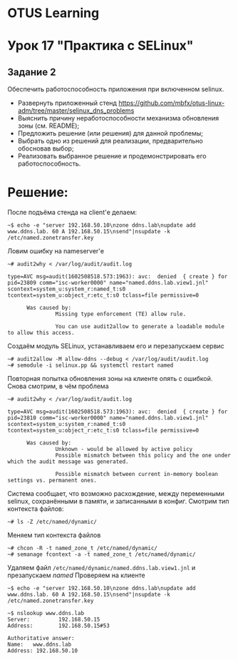 # OTUS Learning
# Урок 17 "Практика с SELinux"


## Задание 2
Обеспечить работоспособность приложения при включенном selinux.
- Развернуть приложенный стенд
https://github.com/mbfx/otus-linux-adm/tree/master/selinux_dns_problems
- Выяснить причину неработоспособности механизма обновления зоны (см. README);
- Предложить решение (или решения) для данной проблемы;
- Выбрать одно из решений для реализации, предварительно обосновав выбор;
- Реализовать выбранное решение и продемонстрировать его работоспособность.

# Решение:

После подъёма стенда на client'е делаем:
```
~$ echo -e "server 192.168.50.10\nzone ddns.lab\nupdate add www.ddns.lab. 60 A 192.168.50.15\nsend"|nsupdate -k /etc/named.zonetransfer.key
```
Ловим ошибку на nameserver'е
```
~# audit2why < /var/log/audit/audit.log

type=AVC msg=audit(1602508518.573:1963): avc:  denied  { create } for  pid=23809 comm="isc-worker0000" name="named.ddns.lab.view1.jnl" scontext=system_u:system_r:named_t:s0 tcontext=system_u:object_r:etc_t:s0 tclass=file permissive=0

      Was caused by:
               Missing type enforcement (TE) allow rule.

               You can use audit2allow to generate a loadable module to allow this access.
```

Создаём модуль SELinux, устанавливаем его и перезапускаем сервис
```
~# audit2allow -M allow-ddns --debug < /var/log/audit/audit.log
~# semodule -i selinux.pp && systemctl restart named
```
Повторная попытка обновления зоны на клиенте опять с ошибкой. Снова смотрим, в чём проблема
```
~# audit2why < /var/log/audit/audit.log

type=AVC msg=audit(1602508518.573:1963): avc:  denied  { create } for  pid=23810 comm="isc-worker0000" name="named.ddns.lab.view1.jnl" scontext=system_u:system_r:named_t:s0 tcontext=system_u:object_r:etc_t:s0 tclass=file permissive=0

      Was caused by:
               Unknown - would be allowed by active policy
               Possible mismatch between this policy and the one under which the audit message was generated.

               Possible mismatch between current in-memory boolean settings vs. permanent ones.
```

Cистема сообщает, что возможно расхождение, между переменными selinux, сохранёнными в памяти, и записанными в конфиг.
Смотрим тип контекста файлов:
```
~# ls -Z /etc/named/dynamic/
```
Меняем тип контекста файлов
```
~# chcon -R -t named_zone_t /etc/named/dynamic/
~# semanage fcontext -a -t named_zone_t /etc/named/dynamic/
```
Удаляем файл ```/etc/named/dynamic/named.ddns.lab.view1.jnl``` и презапускаем *named*
Проверяем на клиенте
```
~$ echo -e "server 192.168.50.10\nzone ddns.lab\nupdate add www.ddns.lab. 60 A 192.168.50.15\nsend"|nsupdate -k /etc/named.zonetransfer.key

~$ nslookup www.ddns.lab
Server:         192.168.50.15
Address:        192.168.50.15#53

Authoritative answer:
Name:   www.ddns.lab
Address: 192.168.50.10
```
